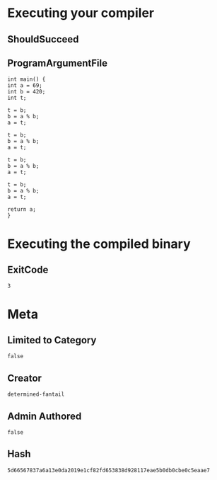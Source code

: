 # Executing your compiler

## ShouldSucceed

## ProgramArgumentFile

```
int main() {
int a = 69;
int b = 420;
int t;

t = b;
b = a % b;
a = t;

t = b;
b = a % b;
a = t;

t = b;
b = a % b;
a = t;

t = b;
b = a % b;
a = t;

return a;
}
```

# Executing the compiled binary

## ExitCode

```
3
```

# Meta

## Limited to Category

```
false
```

## Creator

```
determined-fantail
```

## Admin Authored

```
false
```

## Hash

```
5d66567837a6a13e0da2019e1cf82fd653838d928117eae5b0db0cbe0c5eaae7
```
